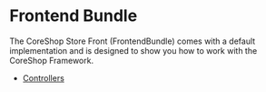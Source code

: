 # Frontend Bundle

The CoreShop Store Front (FrontendBundle) comes with a default implementation and is designed to show you how to work
with
the CoreShop Framework.

- [Controllers](./01_Controllers.md)